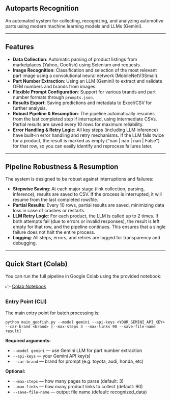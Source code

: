 ## Autoparts Recognition

An automated system for collecting, recognizing, and analyzing automotive parts using modern machine learning models and LLMs (Gemini).

---

## Features

* **Data Collection**: Automatic parsing of product listings from marketplaces (Yahoo, Goofish) using Selenium and requests.
* **Image Recognition**: Classification and selection of the most relevant part image using a convolutional neural network (MobileNetV3Small).
* **Part Number Extraction**: Using an LLM (Gemini) to extract and validate OEM numbers and brands from images.
* **Flexible Prompt Configuration**: Support for various brands and part number formats through `prompts.json`.
* **Results Export**: Saving predictions and metadata to Excel/CSV for further analysis.
* **Robust Pipeline & Resumption**: The pipeline automatically resumes from the last completed step if interrupted, using intermediate CSVs. Partial results are saved every 10 rows for maximum reliability.
* **Error Handling & Retry Logic**: All key steps (including LLM inference) have built-in error handling and retry mechanisms. If the LLM fails twice for a product, the result is marked as empty ("nan | nan | nan | False") for that row, so you can easily identify and reprocess failures later.

---

## Pipeline Robustness & Resumption

The system is designed to be robust against interruptions and failures:

- **Stepwise Saving**: At each major stage (link collection, parsing, inference), results are saved to CSV. If the process is interrupted, it will resume from the last completed row/file.
- **Partial Results**: Every 10 rows, partial results are saved, minimizing data loss in case of crashes or restarts.
- **LLM Retry Logic**: For each product, the LLM is called up to 2 times. If both attempts fail (due to errors or invalid responses), the result is left empty for that row, and the pipeline continues. This ensures that a single failure does not halt the entire process.
- **Logging**: All steps, errors, and retries are logged for transparency and debugging.

---

## Quick Start (Colab)

You can run the full pipeline in Google Colab using the provided notebook:

👉 [Colab Notebook](https://colab.research.google.com/drive/1yoZfnOA_LHF3bwF3YSpRtM1frP9BEyK_?usp=sharing)

### Entry Point (CLI)

The main entry point for batch processing is:

```
python main_goofish.py --model gemini --api-keys <YOUR_GEMINI_API_KEY> --car-brand <brand> [--max-steps 3 --max-links 90 --save-file-name result]
```

**Required arguments:**

- `--model gemini` — use Gemini LLM for part number extraction
- `--api-keys` — your Gemini API key(s)
- `--car-brand` — brand for prompt (e.g. toyota, audi, honda, etc)

**Optional:**

- `--max-steps` — how many pages to parse (default: 3)
- `--max-links` — how many product links to collect (default: 90)
- `--save-file-name` — output file name (default: recognized_data)
